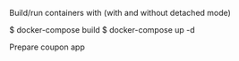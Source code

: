 Build/run containers with (with and without detached mode)

$ docker-compose build
$ docker-compose up -d


Prepare coupon app
